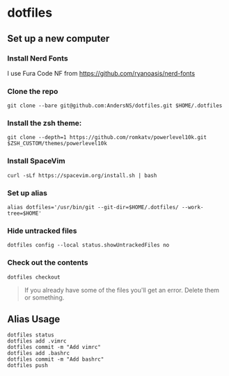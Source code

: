 # dotfiles

## Set up a new computer
### Install Nerd Fonts
I use Fura Code NF from https://github.com/ryanoasis/nerd-fonts

### Clone the repo
`git clone --bare git@github.com:AndersNS/dotfiles.git $HOME/.dotfiles`

### Install the zsh theme:

`git clone --depth=1 https://github.com/romkatv/powerlevel10k.git $ZSH_CUSTOM/themes/powerlevel10k`

### Install SpaceVim
`curl -sLf https://spacevim.org/install.sh | bash`

### Set up alias
`alias dotfiles='/usr/bin/git --git-dir=$HOME/.dotfiles/ --work-tree=$HOME'`

### Hide untracked files
`dotfiles config --local status.showUntrackedFiles no`

### Check out the contents
`dotfiles checkout`


> If you already have some of the files you'll get an error. Delete them or something. 


## Alias Usage
```
dotfiles status
dotfiles add .vimrc
dotfiles commit -m "Add vimrc"
dotfiles add .bashrc
dotfiles commit -m "Add bashrc"
dotfiles push
```
